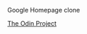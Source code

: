 Google Homepage clone

[The Odin Project](https://www.theodinproject.com/paths/foundations/courses/foundations/lessons/html-css)
